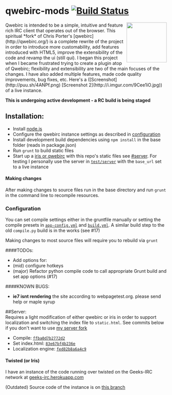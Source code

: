 qwebirc-mods [![Build Status](https://travis-ci.org/megawac/qwebirc-enhancements.svg)](https://travis-ci.org/megawac/qwebirc-enhancements)
=============  

<img align="right" height="125" src="https://raw.github.com/megawac/qwebirc-enhancements/master/images/qwebircsmall.png">
Qwebirc is intended to be a simple, intuitive and feature rich IRC client that operates out of the browser. This spiritual *fork* of Chris Porter's [qwebirc](http://qwebirc.org/) is a complete rewrite of the project in order to introduce more customability, add features introduced with HTML5, improve the extensibility of the code and revamp the ui (still qui). I began this project when I became frustrated trying to create a plugin atop of Qwebirc; flexibility and extensibility are two of the main focuses of the changes. I have also added multiple features, made code quality improvements, bug fixes, etc. Here's a ([Screenshot](http://puu.sh/4ANPf.png) [Screenshot 2](http://i.imgur.com/9Cee1iO.jpg)) of a live instance.  

**This is undergoing active development - a RC build is being staged**
 
## Installation:  

- Install [node.js](http://nodejs.org)
- Configure the qwebirc instance settings as described in [configuration](#configuration)
- Install development build dependencies using `npm install` in the base folder (reads in package.json)
- Run `grunt` to build static files
- Start up a [iris or qwebirc](#server) with this repo's static files see [#server](#server). For testing I personally use the server in [`test/server`](https://github.com/megawac/qwebirc-enhancements/blob/master/test/server/run.js) with the `base_url` set to a live instance

#### Making changes
After making changes to source files run in the base directory and run `grunt` in the command line to recompile resources.

### Configuration
You can set compile settings either in the gruntfile manually or setting the compile presets in [`app-config.yml`](https://github.com/megawac/qwebirc-enhancements/blob/master/app-config.yml) and [`build.yml`](https://github.com/megawac/qwebirc-enhancements/blob/master/build.yml). A similar build step to the old `compile.py` build is in the works (see #17)

Making changes to most source files will require you to rebuild via `grunt`
  
####TODOs: 
* Add options for:
 * (mid) configure hotkeys
* (major) Refactor python compile code to call appropriate Grunt build and set app options (#17)
  
  
####KNOWN BUGS:  
* __ie7 isnt rendering__ the site according to webpagetest.org. please send help or maple syrup  

##Server:  
Requires a light modification of either qwebirc or iris in order to support localization and switching the index file to `static.html`. See commits below if you don't want to use [my server fork](https://github.com/megawac/iris)
- Compile: [`ffba0d7b2772d2`](https://github.com/megawac/iris/commit/ffba0d7b2772d2a26dcd47a4f941f6b020e52254)
- Set index.html: [`83e67bf4b236e`](https://github.com/megawac/iris/commit/83e67bf4b236e532dcdcc7a8c9e6b7cb9f6ee4d9)
- Localization engine: [`fed82b8a6a4c9`](https://github.com/megawac/iris/commit/fed82b8a6a4c9168fda4ee12a657fde5bddfc337)

#### Twisted (or Iris)
I have an instance of the code running over twisted on the Geeks-IRC network at [geeks-irc.herokuapp.com](http://geeks-irc.herokuapp.com/)

(Outdated) Source code of the instance is on [this branch](https://github.com/megawac/iris/tree/Geeks-IRC)
